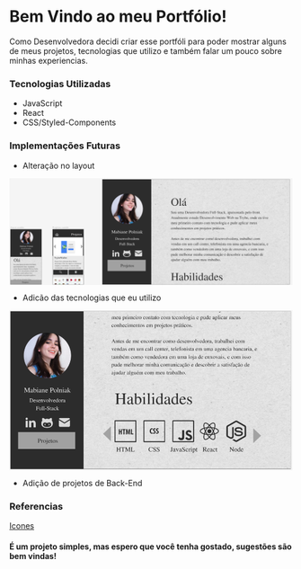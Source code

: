 # Bem Vindo ao meu Portfólio!

Como Desenvolvedora decidi criar esse portfóli para poder mostrar alguns de meus projetos, tecnologias que utilizo e também falar um pouco sobre minhas experiencias.

### Tecnologias Utilizadas
* JavaScript
* React
* CSS/Styled-Components

### Implementações Futuras
  
* Alteração no layout

<img src="assets/layout.png" width="650px" align="center"/>

* Adicão das tecnologias que eu utilizo

<img src="assets/skills.png" width="650px" align="center"/>

* Adição de  projetos de Back-End

### Referencias
[Icones](https://icons8.com.br/icons/set/javascript)

#### É um projeto simples, mas espero que você tenha gostado, sugestões são bem vindas!
